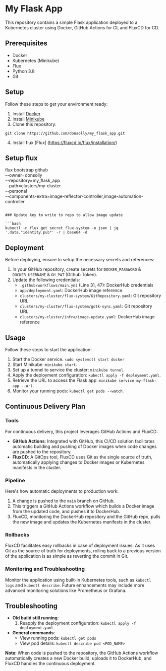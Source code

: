# My Flask App

This repository contains a simple Flask application deployed to a Kubernetes cluster using Docker, GitHub Actions for CI, and FluxCD for CD.

## Prerequisites

- Docker
- Kubernetes (Minikube)
- Flux
- Python 3.8
- Git

## Setup

Follow these steps to get your environment ready:

1. Install [Docker](https://docs.docker.com/get-docker/)
2. Install [Minikube](https://minikube.sigs.k8s.io/docs/start/) 
3. Clone this repository: 
```
git clone https://github.com/donsolly/my_flask_app.git
```
4. Install flux [Flux] (https://fluxcd.io/flux/installation/)

## Setup flux

flux bootstrap github \
  --owner=donsolly \
  --repository=my_flask_app \
  --path=clusters/my-cluster \
  --personal \
  --components-extra=image-reflector-controller,image-automation-controller
```

### Update key to write to repo to allow image update

```bash
kubectl -n flux get secret flux-system -o json | jq '.data."identity.pub"' -r | base64 -d
```

## Deployment

Before deploying, ensure to setup the necessary secrets and references:

1. In your GitHub repository, create secrets for `DOCKER_PASSWORD` & `DOCKER_USERNAME` & `GH_PAT` (Github Token).
2. Update the following credentials:
    - `.github/workflows/main.yml` (Line 31, 47): DockerHub credentials
    - `app/deployment.yaml`: DockerHub image reference
    - `clusters/my-cluster/flux-system/GitRepository.yaml`: Git repository URL
    - `clusters/my-cluster/flux-system/gotk-sync.yaml`: Git repository URL
    - `clusters/my-cluster/infra/image-update.yaml`: DockerHub image reference

## Usage

Follow these steps to start the application:

1. Start the Docker service. `sudo systemctl start docker`
2. Start Minikube: `minikube start`.
3. Set up a tunnel to service the cluster: `minikube tunnel`.
4. Apply the deployment configuration: `kubectl apply -f deployment.yaml`.
5. Retrieve the URL to access the Flask app: `minikube service my-flask-app --url`.
6. Monitor your running pods: `kubectl get pods --watch`.


## Continuous Delivery Plan

### Tools

For continuous delivery, this project leverages GitHub Actions and FluxCD:

- **GitHub Actions**: Integrated with GitHub, this CI/CD solution facilitates automatic building and pushing of Docker images when code changes are pushed to the repository.
- **FluxCD**: A GitOps tool, FluxCD uses Git as the single source of truth, automatically applying changes to Docker images or Kubernetes manifests in the cluster.

### Pipeline

Here's how automatic deployments to production work:

1. A change is pushed to the `main` branch on GitHub.
2. This triggers a GitHub Actions workflow which builds a Docker image from the updated code, and pushes it to DockerHub.
3. FluxCD, monitoring the DockerHub repository and the GitHub repo, pulls the new image and updates the Kubernetes manifests in the cluster.

### Rollbacks

FluxCD facilitates easy rollbacks in case of deployment issues. As it uses Git as the source of truth for deployments, rolling back to a previous version of the application is as simple as reverting the commit in Git.

### Monitoring and Troubleshooting

Monitor the application using built-in Kubernetes tools, such as `kubectl logs` and `kubectl describe`. Future enhancements may include more advanced monitoring solutions like Prometheus or Grafana.

## Troubleshooting

- **Old build still running**:
    1. Reapply the deployment configuration: `kubectl apply -f deployment.yaml ` 
- **General commands**:
    - View running pods: `kubectl get pods`
    - View pod details: `kubectl describe pod <POD_NAME>`

**Note**: When code is pushed to the repository, the GitHub Actions workflow automatically creates a new Docker build, uploads it to DockerHub, and FluxCD handles the continuous deployment.

